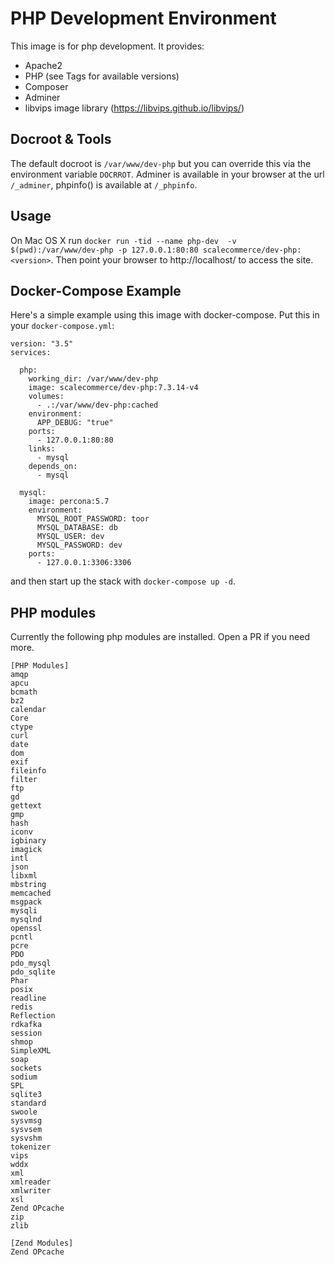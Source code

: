 # PHP Development Environment

This image is for php development. It provides:

* Apache2
* PHP (see Tags for available versions)
* Composer
* Adminer
* libvips image library (https://libvips.github.io/libvips/)

## Docroot & Tools
The default docroot is `/var/www/dev-php` but you can override this via the environment variable `DOCRROT`. Adminer is available in your browser at the url `/_adminer`, phpinfo() is available at `/_phpinfo`.

## Usage
On Mac OS X run `docker run -tid --name php-dev  -v $(pwd):/var/www/dev-php -p 127.0.0.1:80:80 scalecommerce/dev-php:<version>`. Then point your browser to http://localhost/ to access the site.

## Docker-Compose Example
Here's a simple example using this image with docker-compose. Put this in your `docker-compose.yml`:
```
version: "3.5"
services:

  php:
    working_dir: /var/www/dev-php
    image: scalecommerce/dev-php:7.3.14-v4
    volumes:
      - .:/var/www/dev-php:cached
    environment:
      APP_DEBUG: "true"
    ports:
      - 127.0.0.1:80:80
    links:
      - mysql
    depends_on:
      - mysql

  mysql:
    image: percona:5.7
    environment:
      MYSQL_ROOT_PASSWORD: toor
      MYSQL_DATABASE: db
      MYSQL_USER: dev
      MYSQL_PASSWORD: dev
    ports:
      - 127.0.0.1:3306:3306
```
and then start up the stack with `docker-compose up -d`.

## PHP modules
Currently the following php modules are installed. Open a PR if you need more.
```
[PHP Modules]
amqp
apcu
bcmath
bz2
calendar
Core
ctype
curl
date
dom
exif
fileinfo
filter
ftp
gd
gettext
gmp
hash
iconv
igbinary
imagick
intl
json
libxml
mbstring
memcached
msgpack
mysqli
mysqlnd
openssl
pcntl
pcre
PDO
pdo_mysql
pdo_sqlite
Phar
posix
readline
redis
Reflection
rdkafka
session
shmop
SimpleXML
soap
sockets
sodium
SPL
sqlite3
standard
swoole
sysvmsg
sysvsem
sysvshm
tokenizer
vips
wddx
xml
xmlreader
xmlwriter
xsl
Zend OPcache
zip
zlib

[Zend Modules]
Zend OPcache
```

